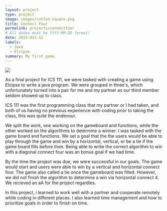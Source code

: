 ```yaml
---
layout: project
type: project
image: images/cotton-square.png
title: Connect Four
permalink: projects/connectfour
# All dates must be YYYY-MM-DD format!
date: 2015-011-12
labels:
  - Java
  - Elcipse
summary: My first game.
---
```


<img class="ui image" src="{{ site.baseurl }}/images/cotton-header.png">

As a final project for ICS 111, we were tasked with creating a game using Elcipse to write a java program. We were grouped in three's, which unfortunately turned into a pair for me and my partner as our third member seldom showed up to class. 

ICS 111 was the first programming class that my partner or I had taken, and both of us having no previous experience with coding prior to taking the class, this was quite the endevour. 

We split the work, one working on the gameboard and functions, while the other worked on the algorithms to determine a winner. I was tasked with the game board and functions. We set a goal that the the users would be able to play through the game and win by a horizontal, vertical, or be a tie if the game board fills before then. Being able to write the correct algorithm to win with a diagonal connect four was an bonus goal if we had time. 

By the time the project was due, we were successful in our goals. The game would start and users were able to win by a vertical and horizontal connect four. The game also called a tie once the gameboard was filled. However, we did not finish the algorithm to determine a win via horizontal connect 4. We recieved an aA for the project regardles. 

In this project, i learned to work well with a partner and cooperate remotely while coding in different places. I also learned time management and how to prioritize goals in order to finish on time. 

